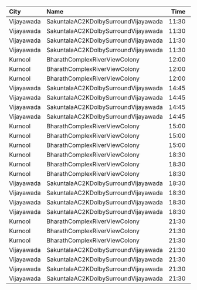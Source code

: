 | City       | Name                                 |  Time | Type        | Price | Capacity | Booked |
| :--------- | :----------------------------------- | ----: | :---------- | ----: | -------: | -----: |
| Vijayawada | SakuntalaAC2KDolbySurroundVijayawada | 11:30 | Balcony     |  100₹ |      264 |     24 |
| Vijayawada | SakuntalaAC2KDolbySurroundVijayawada | 11:30 | FirstClass  |  100₹ |       44 |      0 |
| Vijayawada | SakuntalaAC2KDolbySurroundVijayawada | 11:30 | SecondClass |   60₹ |       40 |      0 |
| Vijayawada | SakuntalaAC2KDolbySurroundVijayawada | 11:30 | ThirdClass  |   40₹ |      103 |     83 |
| Kurnool    | BharathComplexRiverViewColony        | 12:00 | FirstClass  |   70₹ |      242 |      0 |
| Kurnool    | BharathComplexRiverViewColony        | 12:00 | SecondClass |   50₹ |       76 |      0 |
| Kurnool    | BharathComplexRiverViewColony        | 12:00 | ThirdClass  |   50₹ |       79 |      0 |
| Vijayawada | SakuntalaAC2KDolbySurroundVijayawada | 14:45 | Balcony     |  100₹ |      264 |     24 |
| Vijayawada | SakuntalaAC2KDolbySurroundVijayawada | 14:45 | FirstClass  |  100₹ |       44 |      0 |
| Vijayawada | SakuntalaAC2KDolbySurroundVijayawada | 14:45 | SecondClass |   60₹ |       40 |      0 |
| Vijayawada | SakuntalaAC2KDolbySurroundVijayawada | 14:45 | ThirdClass  |   40₹ |      103 |      0 |
| Kurnool    | BharathComplexRiverViewColony        | 15:00 | FirstClass  |   70₹ |      242 |      0 |
| Kurnool    | BharathComplexRiverViewColony        | 15:00 | SecondClass |   50₹ |       76 |      0 |
| Kurnool    | BharathComplexRiverViewColony        | 15:00 | ThirdClass  |   50₹ |       79 |      0 |
| Kurnool    | BharathComplexRiverViewColony        | 18:30 | FirstClass  |   70₹ |      242 |      0 |
| Kurnool    | BharathComplexRiverViewColony        | 18:30 | SecondClass |   50₹ |       76 |      0 |
| Kurnool    | BharathComplexRiverViewColony        | 18:30 | ThirdClass  |   50₹ |       79 |      0 |
| Vijayawada | SakuntalaAC2KDolbySurroundVijayawada | 18:30 | Balcony     |  100₹ |      264 |     24 |
| Vijayawada | SakuntalaAC2KDolbySurroundVijayawada | 18:30 | FirstClass  |  100₹ |       44 |      0 |
| Vijayawada | SakuntalaAC2KDolbySurroundVijayawada | 18:30 | SecondClass |   60₹ |       40 |      0 |
| Vijayawada | SakuntalaAC2KDolbySurroundVijayawada | 18:30 | ThirdClass  |   40₹ |      103 |      0 |
| Kurnool    | BharathComplexRiverViewColony        | 21:30 | FirstClass  |   70₹ |      242 |      0 |
| Kurnool    | BharathComplexRiverViewColony        | 21:30 | SecondClass |   50₹ |       76 |      0 |
| Kurnool    | BharathComplexRiverViewColony        | 21:30 | ThirdClass  |   50₹ |       79 |      0 |
| Vijayawada | SakuntalaAC2KDolbySurroundVijayawada | 21:30 | Balcony     |  100₹ |      264 |     24 |
| Vijayawada | SakuntalaAC2KDolbySurroundVijayawada | 21:30 | FirstClass  |  100₹ |       44 |      0 |
| Vijayawada | SakuntalaAC2KDolbySurroundVijayawada | 21:30 | SecondClass |   60₹ |       40 |      0 |
| Vijayawada | SakuntalaAC2KDolbySurroundVijayawada | 21:30 | ThirdClass  |   40₹ |      103 |      0 |